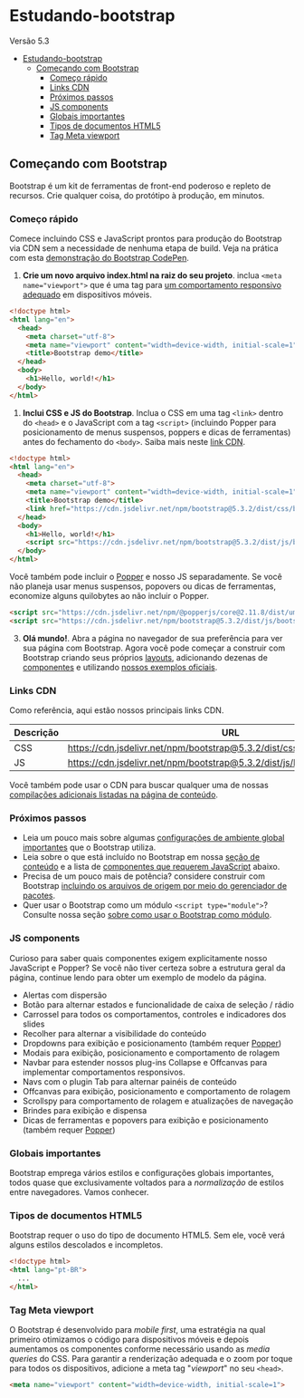 # Estudando-bootstrap
Versão 5.3

- [Estudando-bootstrap](#estudando-bootstrap)
  - [Começando com Bootstrap](#começando-com-bootstrap)
    - [Começo rápido](#começo-rápido)
    - [Links CDN](#links-cdn)
    - [Próximos passos](#próximos-passos)
    - [JS components](#js-components)
    - [Globais importantes](#globais-importantes)
    - [Tipos de documentos HTML5](#tipos-de-documentos-html5)
    - [Tag Meta viewport](#tag-meta-viewport)

## Começando com Bootstrap

Bootstrap é um kit de ferramentas de front-end poderoso e repleto de recursos. Crie qualquer coisa, do protótipo à produção, em minutos.

### Começo rápido

Comece incluindo CSS e JavaScript prontos para produção do Bootstrap via CDN sem a necessidade de nenhuma etapa de build. Veja na prática com esta [demonstração do Bootstrap CodePen](https://codepen.io/team/bootstrap/pen/qBamdLj).

1. **Crie um novo arquivo index.html na raiz do seu projeto**. inclua ```<meta name="viewport">``` que é uma tag para [um comportamento responsivo adequado](https://developer.mozilla.org/en-US/docs/Web/HTML/Viewport_meta_tag) em dispositivos móveis.

```html
<!doctype html>
<html lang="en">
  <head>
    <meta charset="utf-8">
    <meta name="viewport" content="width=device-width, initial-scale=1">
    <title>Bootstrap demo</title>
  </head>
  <body>
    <h1>Hello, world!</h1>
  </body>
</html>
```

1. **Inclui CSS e JS do Bootstrap**. Inclua o CSS em uma tag ```<link>``` dentro do ```<head>``` e o JavaScript com a tag ```<script>```  (incluindo Popper para posicionamento de menus suspensos, poppers e dicas de ferramentas) antes do fechamento do ```<body>```. Saiba mais neste [link CDN](#links-cdn).

```html
<!doctype html>
<html lang="en">
  <head>
    <meta charset="utf-8">
    <meta name="viewport" content="width=device-width, initial-scale=1">
    <title>Bootstrap demo</title>
    <link href="https://cdn.jsdelivr.net/npm/bootstrap@5.3.2/dist/css/bootstrap.min.css" rel="stylesheet" integrity="sha384-T3c6CoIi6uLrA9TneNEoa7RxnatzjcDSCmG1MXxSR1GAsXEV/Dwwykc2MPK8M2HN" crossorigin="anonymous">
  </head>
  <body>
    <h1>Hello, world!</h1>
    <script src="https://cdn.jsdelivr.net/npm/bootstrap@5.3.2/dist/js/bootstrap.bundle.min.js" integrity="sha384-C6RzsynM9kWDrMNeT87bh95OGNyZPhcTNXj1NW7RuBCsyN/o0jlpcV8Qyq46cDfL" crossorigin="anonymous"></script>
  </body>
</html>
```

Você também pode incluir o [Popper](https://popper.js.org/) e nosso JS separadamente. Se você não planeja usar menus suspensos, popovers ou dicas de ferramentas, economize alguns quilobytes ao não incluir o Popper.

```html
<script src="https://cdn.jsdelivr.net/npm/@popperjs/core@2.11.8/dist/umd/popper.min.js" integrity="sha384-I7E8VVD/ismYTF4hNIPjVp/Zjvgyol6VFvRkX/vR+Vc4jQkC+hVqc2pM8ODewa9r" crossorigin="anonymous"></script>
<script src="https://cdn.jsdelivr.net/npm/bootstrap@5.3.2/dist/js/bootstrap.min.js" integrity="sha384-BBtl+eGJRgqQAUMxJ7pMwbEyER4l1g+O15P+16Ep7Q9Q+zqX6gSbd85u4mG4QzX+" crossorigin="anonymous"></script>
```

3. **Olá mundo!**. Abra a página no navegador de sua preferência para ver sua página com Bootstrap. Agora você pode começar a construir com Bootstrap criando seus próprios [layouts](https://getbootstrap.com/docs/5.3/layout/grid/), adicionando dezenas de [componentes](https://getbootstrap.com/docs/5.3/components/buttons/) e utilizando [nossos exemplos oficiais](https://getbootstrap.com/docs/5.3/examples/).

### Links CDN

Como referência, aqui estão nossos principais links CDN.

| Descrição | URL                                                                          |
| --------- | ---------------------------------------------------------------------------- |
| CSS       | https://cdn.jsdelivr.net/npm/bootstrap@5.3.2/dist/css/bootstrap.min.css      |
| JS        | https://cdn.jsdelivr.net/npm/bootstrap@5.3.2/dist/js/bootstrap.bundle.min.js |

Você também pode usar o CDN para buscar qualquer uma de nossas [compilações adicionais listadas na página de conteúdo](https://getbootstrap.com/docs/5.3/getting-started/contents/).

### Próximos passos

* Leia um pouco mais sobre algumas [configurações de ambiente global importantes]() que o Bootstrap utiliza.
* Leia sobre o que está incluído no Bootstrap em nossa [seção de conteúdo]() e a lista de [componentes que requerem JavaScript]() abaixo.
* Precisa de um pouco mais de potência? considere construir com Bootstrap [incluindo os arquivos de origem por meio do gerenciador de pacotes]().
* Quer usar o Bootstrap como um módulo ```<script type="module">```? Consulte nossa seção [sobre como usar o Bootstrap como módulo]().

### JS components

Curioso para saber quais componentes exigem explicitamente nosso JavaScript e Popper? Se você não tiver certeza sobre a estrutura geral da página, continue lendo para obter um exemplo de modelo da página.

* Alertas com dispersão
* Botão para alternar estados e funcionalidade de caixa de seleção / rádio
* Carrossel para todos os comportamentos, controles e indicadores dos slides
* Recolher para alternar a visibilidade do conteúdo
* Dropdowns para exibição e posicionamento (também requer [Popper](https://popper.js.org/))
* Modais para exibição, posicionamento e comportamento de rolagem
* Navbar para estender nossos plug-ins Collapse e Offcanvas para implementar comportamentos responsivos.
* Navs com o plugin Tab para alternar painéis de conteúdo
* Offcanvas para exibição, posicionamento e comportamento de rolagem
* Scrollspy para comportamento de rolagem e atualizações de navegação
* Brindes para exibição e dispensa
* Dicas de ferramentas e popovers para exibição e posicionamento (também requer [Popper](https://popper.js.org/))

### Globais importantes

Bootstrap emprega vários estilos e configurações globais importantes, todos quase que exclusivamente voltados para a *normalização* de estilos entre navegadores. Vamos conhecer.

### Tipos de documentos HTML5

Bootstrap requer o uso do tipo de documento HTML5. Sem ele, você verá alguns estilos descolados e incompletos.

```html
<!doctype html>
<html lang="pt-BR">
  ...
</html>
```

### Tag Meta viewport

O Bootstrap é desenvolvido para *mobile first*, uma estratégia na qual primeiro otimizamos o código para dispositivos móveis e depois aumentamos os componentes conforme necessário usando as *media queries* do CSS. Para garantir a renderização adequada e o zoom por toque para todos os dispositivos, adicione a meta tag "*viewport*" no seu ```<head>```.

```html
<meta name="viewport" content="width=device-width, initial-scale=1">
```